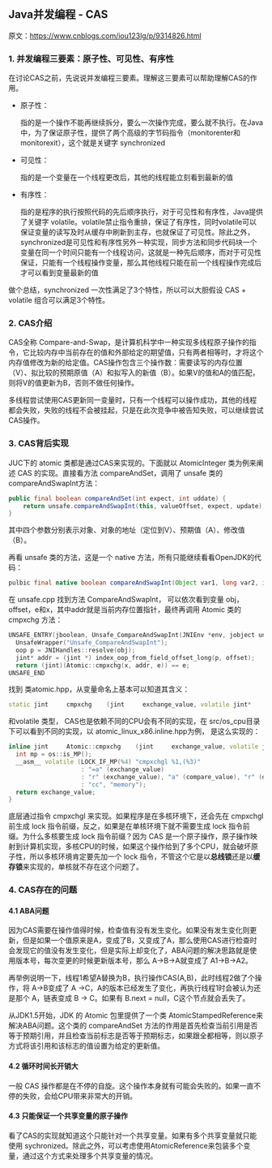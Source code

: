## Java并发编程 - CAS

原文：https://www.cnblogs.com/iou123lg/p/9314826.html



### 1. 并发编程三要素：原子性、可见性、有序性

在讨论CAS之前，先说说并发编程三要素。理解这三要素可以帮助理解CAS的作用。

* 原子性：

    指的是一个操作不能再继续拆分，要么一次操作完成，要么就不执行。在Java中，为了保证原子性，提供了两个高级的字节码指令（monitorenter和monitorexit），这个就是关键字 synchronized

* 可见性：

    指的是一个变量在一个线程更改后，其他的线程能立刻看到最新的值

* 有序性：

    指的是程序的执行按照代码的先后顺序执行，对于可见性和有序性，Java提供了关键字 volatile。volatile禁止指令重排，保证了有序性，同时volatile可以保证变量的读写及时从缓存中刷新到主存，也就保证了可见性。除此之外，synchronized是可见性和有序性另外一种实现，同步方法和同步代码块一个变量在同一个时间只能有一个线程访问，这就是一种先后顺序，而对于可见性保证，只能有一个线程操作变量，那么其他线程只能在前一个线程操作完成后才可以看到变量最新的值

做个总结，synchronized 一次性满足了3个特性，所以可以大胆假设 CAS + volatile 组合可以满足3个特性。

### 2. CAS介绍

CAS全称 Compare-and-Swap，是计算机科学中一种实现多线程原子操作的指令，它比较内存中当前存在的值和外部给定的期望值，只有两者相等时，才将这个内存值修改为新的给定值。CAS操作包含三个操作数：需要读写的内存位置（V）、拟比较的预期原值（A）和拟写入的新值（B）。如果V的值和A的值匹配，则将V的值更新为B，否则不做任何操作。

多线程尝试使用CAS更新同一变量时，只有一个线程可以操作成功，其他的线程都会失败，失败的线程不会被挂起，只是在此次竞争中被告知失败，可以继续尝试CAS操作。

### 3. CAS背后实现

JUC下的 atomic 类都是通过CAS来实现的。下面就以 AtomicInteger 类为例来阐述 CAS 的实现。直接看方法 compareAndSet，调用了 unsafe 类的 compareAndSwapInt方法：

```java
public final boolean compareAndSet(int expect, int uddate) {
    return unsafe.compareAndSwapInt(this, valueOffset, expect, update);
}
```

其中四个参数分别表示对象、对象的地址（定位到V）、预期值（A）、修改值（B）。

再看 unsafe 类的方法，这是一个 native 方法，所有只能继续看看OpenJDK的代码：

```java
pulbic final native boolean compareAndSwapInt(Object var1, long var2, int var4, int var5);
```

在 unsafe.cpp 找到方法 CompareAndSwapInt， 可以依次看到变量 obj， offset，e和x，其中addr就是当前内存位置指针，最终再调用 Atomic 类的 cmpxchg 方法：

```c++
UNSAFE_ENTRY(jboolean, Unsafe_CompareAndSwapInt(JNIEnv *env, jobject unsafe, jobject obj, jlong offset, jint e, jint x))
  UnsafeWrapper("Unsafe_CompareAndSwapInt");
  oop p = JNIHandles::resolve(obj);
  jint* addr = (jint *) index_oop_from_field_offset_long(p, offset);
  return (jint)(Atomic::cmpxchg(x, addr, e)) == e;
UNSAFE_END
```

找到 类atomic.hpp，从变量命名上基本可以知道其含义：

```C++
static jint     cmpxchg    (jint     exchange_value, volatile jint*     dest, jint     compare_value);
```

和volatile 类型， CAS也是依赖不同的CPU会有不同的实现，在 src/os_cpu目录下可以看到不同的实现，以 atomic_linux_x86.inline.hpp为例， 是这么实现的：

```c++
inline jint     Atomic::cmpxchg    (jint     exchange_value, volatile jint*     dest, jint     compare_value) {
  int mp = os::is_MP();
  __asm__ volatile (LOCK_IF_MP(%4) "cmpxchgl %1,(%3)"
                    : "=a" (exchange_value)
                    : "r" (exchange_value), "a" (compare_value), "r" (dest), "r" (mp)
                    : "cc", "memory");
  return exchange_value;
}
```

底层通过指令 cmpxchgl 来实现。如果程序是在多核环境下，还会先在 cmpxchgl前生成 lock 指令前缀，反之，如果是在单核环境下就不需要生成 lock 指令前缀。为什么多核要生成 lock 指令前缀？因为 CAS 是一个原子操作，原子操作映射到计算机实现，多核CPU的时候，如果这个操作给到了多个CPU，就会破坏原子性，所以多核环境肯定要先加一个 lock 指令，不管这个它是以**总线锁**还是以**缓存锁**来实现的，单核就不存在这个问题了。

### 4.  CAS存在的问题

#### 4.1 ABA问题

因为CAS需要在操作值得时候，检查值有没有发生变化。如果没有发生变化则更新，但是如果一个值原来是A，变成了B，又变成了A，那么使用CAS进行检查时会发现它的值没有发生变化，但是实际上却变化了，ABA问题的解决思路就是使用版本号，每次变更的时候更新版本号，那么 A->B->A就变成了 A1->B->A2。

再举例说明一下，线程1希望A替换为B，执行操作CAS(A,B)，此时线程2做了个操作，将 A->B变成了 A ->C，A的版本已经发生了变化，再执行线程1时会被认为还是那个 A，链表变成 B -> C。如果有 B.next = null，C这个节点就会丢失了。

从JDK1.5开始，JDK 的 Atomic 包里提供了一个类 AtomicStampedReference来解决ABA问题。这个类的 compareAndSet 方法的作用是首先检查当前引用是否等于预期引用，并且检查当前标志是否等于预期标志，如果跟全都相等，则以原子方式将该引用和该标志的值设置为给定的更新值。

#### 4.2 循环时间长开销大

一般 CAS 操作都是在不停的自旋。这个操作本身就有可能会失败的。如果一直不停的失败，会给CPU带来非常大的开销。

#### 4.3 只能保证一个共享变量的原子操作

看了CAS的实现就知道这个只能针对一个共享变量。如果有多个共享变量就只能使用 sychronized。除此之外，可以考虑使用AtomicReference来包装多个变量，通过这个方式来处理多个共享变量的情况。